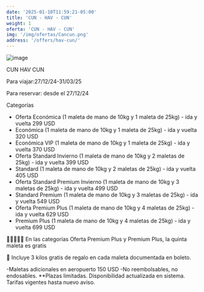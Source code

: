 ```yaml
---
date: '2025-01-10T11:59:21-05:00'
title: 'CUN - HAV - CUN'
weight: 1
oferta: 'CUN - HAV - CUN'
img: '/img/ofertas/Cancun.png'
address: '/offers/hav-cun/' 
---
```


![image](/img/ofertas/Cancun.png)

CUN HAV CUN

Para viajar:27/12/24-31/03/25

Para reservar: desde el 27/12/24

Categorías
* Oferta Económica (1 maleta de mano de 10kg y 1 maleta de 25kg) - ida y vuelta 299 USD
* Económica (1 maleta de mano de 10kg y 1 maleta de 25kg) - ida y vuelta 320 USD
* Económica VIP (1 maleta de mano de 10kg y 1 maleta de 25kg) - ida y vuelta 370 USD
* Oferta Standard Invierno (1 maleta de mano de 10kg y 2 maletas de 25kg) - ida y vuelta 399 USD
* ⁠Standard (1 maleta de mano de 10kg y 2 maletas de 25kg) - ida y vuelta 405 USD
* Oferta Standard Premium Invierno (1 maleta de mano de 10kg y 3 maletas de 25kg) - ida y vuelta 499 USD
* Standard Premium (1 maleta de mano de 10kg y 3 maletas de 25kg) - ida y vuelta 549 USD
* Oferta Premium Plus (1 maleta de mano de 10kg y 4 maletas de 25kg) - ida y vuelta 629 USD
* Premium Plus (1 maleta de mano de 10kg y 4 maletas de 25kg) - ida y vuelta 699 USD                                                                                                 
                                                                                   
🧳🧳🧳🧳🧳 En las categorías Oferta Premium Plus y Premium Plus, la quinta maleta es gratis  
     
🎁 Incluye 3 kilos gratis de regalo en cada maleta documentada en boleto.

-Maletas adicionales en aeropuerto 150 USD 
-No reembolsables, no endosables.                                                                             **Plazas limitadas. 
Disponibilidad actualizada en sistema.
Tarifas vigentes hasta nuevo aviso.
